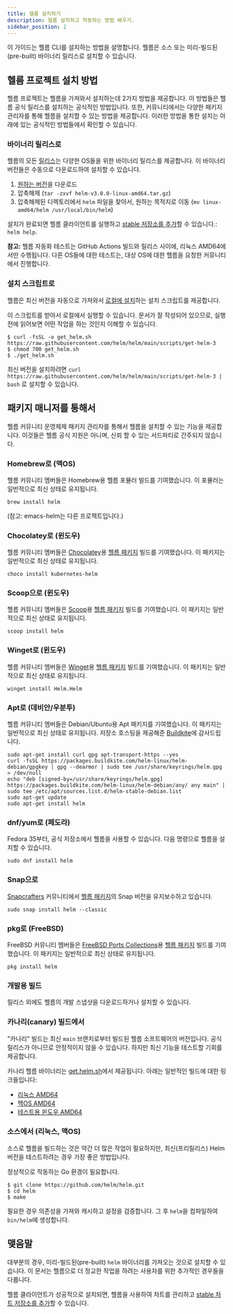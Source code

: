 ```yaml
---
title: 헬름 설치하기
description: 헬름 설치하고 작동하는 방법 배우기.
sidebar_position: 2
---
```


이 가이드는 헬름 CLI를 설치하는 방법을 설명합니다.
헬름은 소스 또는 미리-빌드된(pre-built)
바이너리 릴리스로 설치할 수 있습니다.

## 헬름 프로젝트 설치 방법

헬름 프로젝트는 헬름을 가져와서 설치하는데 2가지 방법을 제공합니다.
이 방법들은 헬름 공식 릴리스를 설치하는 공식적인 방법입니다.
또한, 커뮤니티에서는 다양한 패키지 관리자를 통해 헬름을 설치할 수 있는 방법을 제공합니다. 이러한 방법을 통한 설치는 아래에 있는 공식적인 방법들에서 확인할 수 있습니다.

### 바이너리 릴리스로

헬름의 모든 [릴리스](https://github.com/helm/helm/releases)는
다양한 OS들을 위한 바이너리 릴리스를 제공합니다.
이 바이너리 버전들은 수동으로 다운로드하여 설치할 수 있습니다.

1. [원하는 버전](https://github.com/helm/helm/releases)을 다운로드
2. 압축해제 (`tar -zxvf helm-v3.0.0-linux-amd64.tar.gz`)
3. 압축해제된 디렉토리에서 `helm` 파일을 찾아서, 원하는 목적지로 이동
   (`mv linux-amd64/helm /usr/local/bin/helm`)

설치가 완료되면 헬름 클라이언트를 실행하고 [stable 저장소를
추가](/intro/quickstart.md#initialize-a-helm-chart-repository)할 수 있습니다.:
`helm help`.

**참고:** 헬름 자동화 테스트는 GitHub Actions 빌드와 릴리스 사이에, 리눅스 AMD64에서만 수행됩니다. 다른 OS들에 대한 테스트는, 대상 OS에 대한 헬름을 요청한 커뮤니티에서 진행합니다.

### 설치 스크립트로

헬름은 최신 버전을 자동으로 가져와서 [로컬에 설치](https://raw.githubusercontent.com/helm/helm/main/scripts/get-helm-3)하는 설치 스크립트를 제공합니다.

이 스크립트를 받아서 로컬에서 실행할 수 있습니다.
문서가 잘 작성되어 있으므로, 실행 전에 읽어보면 어떤 작업을 하는 것인지 이해할 수 있습니다.

```console
$ curl -fsSL -o get_helm.sh https://raw.githubusercontent.com/helm/helm/main/scripts/get-helm-3
$ chmod 700 get_helm.sh
$ ./get_helm.sh
```

최신 버전을 설치하려면 `curl
https://raw.githubusercontent.com/helm/helm/main/scripts/get-helm-3 | bash`
로 설치할 수 있습니다.

## 패키지 매니저를 통해서

헬름 커뮤니티 운영체제 패키지 관리자를 통해서 헬름을 설치할 수 있는 기능을 제공합니다.
이것들은 헬름 공식 지원은 아니며, 신뢰 할 수 있는 서드파티로 간주되지 않습니다.

### Homebrew로 (맥OS)

헬름 커뮤니티 멤버들은 Homebrew용 헬름 포뮬러 빌드를 기여했습니다.
이 포뮬러는 일반적으로 최신 상태로 유지됩니다.

```console
brew install helm
```

(참고: emacs-helm는 다른 프로젝트입니다.)

### Chocolatey로 (윈도우)

헬름 커뮤니티 멤버들은 [Chocolatey](https://chocolatey.org/)용
[헬름 패키지](https://chocolatey.org/packages/kubernetes-helm) 빌드를 기여했습니다.
이 패키지는 일반적으로 최신 상태로 유지됩니다.

```console
choco install kubernetes-helm
```

### Scoop으로 (윈도우)

헬름 커뮤니티 멤버들은 [Scoop](https://scoop.sh)용
[헬름 패키지](https://github.com/ScoopInstaller/Main/blob/master/bucket/helm.json) 빌드를 기여했습니다. 이 패키지는 일반적으로 최신 상태로 유지됩니다.

```console
scoop install helm
```

### Winget로 (윈도우)

헬름 커뮤니티 멤버들은 [Winget](https://learn.microsoft.com/en-us/windows/package-manager/)용
[헬름 패키지](https://github.com/microsoft/winget-pkgs/tree/master/manifests/h/Helm/Helm) 빌드를 기여했습니다.
이 패키지는 일반적으로 최신 상태로 유지됩니다.

```console
winget install Helm.Helm
```

### Apt로 (데비안/우분투)

헬름 커뮤니티 멤버들은 Debian/Ubuntu용 Apt 패키지를 기여했습니다. 이 패키지는 일반적으로 최신 상태로 유지됩니다. 저장소 호스팅을 제공해준 [Buildkite](https://buildkite.com/organizations/helm-linux/packages/registries/helm-debian)에 감사드립니다.

```console
sudo apt-get install curl gpg apt-transport-https --yes
curl -fsSL https://packages.buildkite.com/helm-linux/helm-debian/gpgkey | gpg --dearmor | sudo tee /usr/share/keyrings/helm.gpg > /dev/null
echo "deb [signed-by=/usr/share/keyrings/helm.gpg] https://packages.buildkite.com/helm-linux/helm-debian/any/ any main" | sudo tee /etc/apt/sources.list.d/helm-stable-debian.list
sudo apt-get update
sudo apt-get install helm
```

### dnf/yum로 (페도라)

Fedora 35부터, 공식 저장소에서 헬름을 사용할 수 있습니다.
다음 명령으로 헬름을 설치할 수 있습니다.

```console
sudo dnf install helm
```

### Snap으로

[Snapcrafters](https://github.com/snapcrafters) 커뮤니티에서
[헬름 패키지](https://snapcraft.io/helm)의 Snap 버전을 유지보수하고 있습니다.

```console
sudo snap install helm --classic
```

### pkg로 (FreeBSD)

FreeBSD 커뮤니티 멤버들은 [FreeBSD Ports Collections](https://man.freebsd.org/ports)용
[헬름 패키지](https://www.freshports.org/sysutils/helm)
빌드를 기여했습니다. 이 패키지는 일반적으로 최신 상태로 유지됩니다.

```console
pkg install helm
```

### 개발용 빌드

릴리스 외에도 헬름의 개발 스냅샷을 다운로드하거나 설치할 수 있습니다.

### 카나리(canary) 빌드에서

"카나리" 빌드는 최신 `main` 브랜치로부터 빌드된 헬름 소프트웨어의 버전입니다.
공식 릴리스가 아니므로 안정적이지 않을 수 있습니다. 하지만 최신 기능을 테스트할 기회를 제공합니다.

카나리 헬름 바이너리는 [get.helm.sh](https://get.helm.sh)에서 제공됩니다.
아래는 일반적인 빌드에 대한 링크들입니다:

- [리눅스 AMD64](https://get.helm.sh/helm-canary-linux-amd64.tar.gz)
- [맥OS AMD64](https://get.helm.sh/helm-canary-darwin-amd64.tar.gz)
- [테스트용 윈도우
  AMD64](https://get.helm.sh/helm-canary-windows-amd64.zip)

### 소스에서 (리눅스, 맥OS)

소스로 헬름을 빌드하는 것은 약간 더 많은 작업이 필요하지만, 최신(프리릴리스) Helm 버전을 테스트하려는 경우 가장 좋은 방법입니다.

정상적으로 작동하는 Go 환경이 필요합니다.

```console
$ git clone https://github.com/helm/helm.git
$ cd helm
$ make
```

필요한 경우 의존성을 가져와 캐시하고 설정을 검증합니다.
그 후 `helm`을 컴파일하여 `bin/helm`에 생성합니다.

## 맺음말

대부분의 경우, 미리-빌드된(pre-built) `helm` 바이너리를 가져오는 것으로 설치할 수 있습니다.
이 문서는 헬름으로 더 정교한 작업을 하려는 사용자를 위한 추가적인 경우들을 다룹니다.

헬름 클라이언트가 성공적으로 설치되면, 헬름을 사용하여 차트를 관리하고
[stable 차트 저장소를 추가](/intro/quickstart.md#initialize-a-helm-chart-repository)할 수 있습니다.
